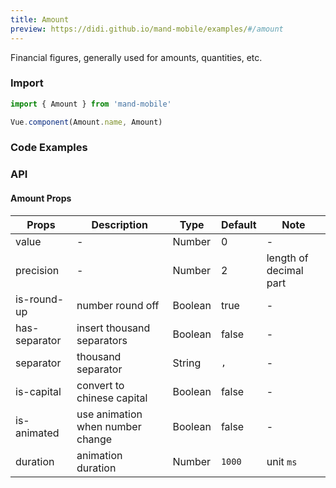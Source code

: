 ```yaml
---
title: Amount
preview: https://didi.github.io/mand-mobile/examples/#/amount
---
```


Financial figures, generally used for amounts, quantities, etc.

### Import

```javascript
import { Amount } from 'mand-mobile'

Vue.component(Amount.name, Amount)
```

### Code Examples
<!-- DEMO -->

### API

#### Amount Props
| Props | Description | Type | Default | Note |
|----|-----|------|------|------|
|value|-|Number|0|-|
|precision|-|Number|2|length of decimal part|
|is-round-up|number round off|Boolean|true|-|
|has-separator|insert thousand separators|Boolean|false|-|
|separator|thousand separator|String|`,`|-|
|is-capital|convert to chinese capital|Boolean|false|-|
|is-animated|use animation when number change|Boolean|false|-|
|duration|animation duration|Number|`1000`|unit `ms`|